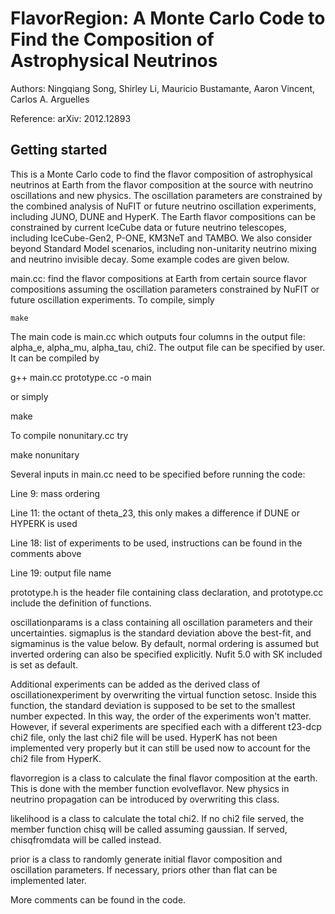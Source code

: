 # FlavorRegion: A Monte Carlo Code to Find the Composition of Astrophysical Neutrinos

Authors: Ningqiang Song, Shirley Li, Mauricio Bustamante, Aaron Vincent, Carlos A. Arguelles

Reference: arXiv: 2012.12893

## Getting started

This is a Monte Carlo code to find the flavor composition of astrophysical neutrinos at Earth from the flavor composition at the source with neutrino oscillations and new physics. The oscillation parameters are constrained by the combined analysis of NuFIT or future neutrino oscillation experiments, including JUNO, DUNE and HyperK. The Earth flavor compositions can be constrained by current IceCube data or future neutrino telescopes, including IceCube-Gen2, P-ONE, KM3NeT and TAMBO. We also consider beyond Standard Model scenarios, including non-unitarity neutrino mixing and neutrino invisible decay. Some example codes are given below.

main.cc: find the flavor compositions at Earth from certain source flavor compositions assuming the oscillation parameters constrained by NuFIT or future oscillation experiments. To compile, simply 
```
make
```

The main code is main.cc which outputs four columns in the output file: alpha_e, alpha_mu, alpha_tau, chi2. The output file can be specified by user. It can be compiled by

g++ main.cc prototype.cc -o main

or simply

make

To compile nonunitary.cc try

make nonunitary

Several inputs in main.cc need to be specified before running the code:

Line 9: mass ordering

Line 11: the octant of theta_23, this only makes a difference if DUNE or HYPERK is used

Line 18: list of experiments to be used, instructions can be found in the comments above

Line 19: output file name

prototype.h is the header file containing class declaration, and prototype.cc include the definition of functions.

oscillationparams is a class containing all oscillation parameters and their uncertainties. sigmaplus is the standard deviation above the best-fit, and sigmaminus is the value below. By default, normal ordering is assumed but inverted ordering can also be specified explicitly. Nufit 5.0 with SK included is set as default.

Additional experiments can be added as the derived class of oscillationexperiment by overwriting the virtual function setosc. Inside this function, the standard deviation is supposed to be set to the smallest number expected. In this way, the order of the experiments won't matter. However, if several experiments are specified each with a different t23-dcp chi2 file, only the last chi2 file will be used. HyperK has not been implemented very properly but it can still be used now to account for the chi2 file from HyperK.

flavorregion is a class to calculate the final flavor composition at the earth. This is done with the member function evolveflavor. New physics in neutrino propagation can be introduced by overwriting this class.

likelihood is a class to calculate the total chi2. If no chi2 file served, the member function chisq will be called assuming gaussian. If served, chisqfromdata will be called instead.

prior is a class to randomly generate initial flavor composition and oscillation parameters. If necessary, priors other than flat can be implemented later.

More comments can be found in the code.




